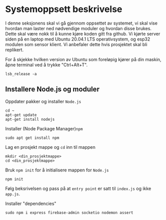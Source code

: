# Systemoppsett beskrivelse
I denne seksjonens skal vi gå gjennom oppsettet av systemet, vi skal vise hvordan man laster ned nødvendige moduler og hvordan disse brukes. Dette skal være nokk til å kunne kjøre koden gitt fra github. Vi kjørte server siden på en laptop med Ubuntu 20.04.1 LTS operativsystem, og esp32 modulen som sensor klient. Vi anbefaler dette hvis prosjektet skal bli replikert.

For å skjekke hvilken version av Ubuntu som foreløpig kjører på din maskin, åpne terminal ved å trykke "Ctrl+Alt+T".

```
lsb_release -a 
```
## Installere Node.js og moduler

Oppdater pakker og installer `Node.js`
```
cd ~
apt-get update
apt-get install nodejs
```

Installer (Node Package Manager)`npm`
```
sudo apt get install npm
```
Lag en prosjekt mappe og `cd` inn til mappen
```
mkdir <din_prosjektmappe>
cd <din_prosjektmappe>
```
Bruk `npm init` for å initialisere mappen for `Node.js`
```
npm init
```
Følg beksrivelsen og pass på at `entry point` er satt til `index.js` og ikke `app.js`.

Installer "dependencies"
```
sudo npm i express firebase-admin socketio nodemon assert
```

